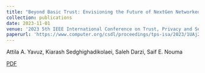 ```yaml
---
title: "Beyond Basic Trust: Envisioning the Future of NextGen Networked Systems and Digital Signatures"
collection: publications
date: 2023-11-01
venue: '2023 5th IEEE International Conference on Trust, Privacy and Security in Intelligent Systems and Applications (TPS-ISA)'
paperurl: 'https://www.computer.org/csdl/proceedings/tps-isa/2023/1UAj2YQfzK8'
---
```

Attila A. Yavuz, Kiarash Sedghighadikolaei, Saleh Darzi, Saif E. Nouma

[PDF](https://cse.usf.edu/~attilaayavuz/article/23/NextGNetSignatureYavuzSep2023Approved.pdf)
